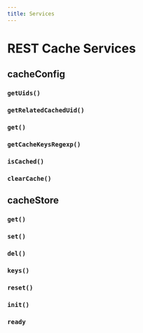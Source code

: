 ```yaml
---
title: Services
---
```


# REST Cache Services

## cacheConfig

### `getUids()`
### `getRelatedCachedUid()`
### `get()`
### `getCacheKeysRegexp()`
### `isCached()`
### `clearCache()`

## cacheStore

### `get()`
### `set()`
### `del()`
### `keys()`
### `reset()`
### `init()`
### `ready`